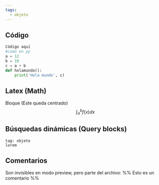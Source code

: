 ```yaml
---
tags:
  - objeto
---
```

## Código
```python
Código aquí
#como en py
a = 12
b = 10
c = a + b
def holamundo():
	print('Hola mundo', c)
```

## Latex (Math)

Bloque (Este queda centrado)
$$
\int_a^b f(x)dx
$$

## Búsquedas dinámicas (Query blocks)
```query
tag: objeto
lorem
```

## Comentarios
Son invisibles en modo preview, pero parte del archivo:
%% Esto es un comentario %%

